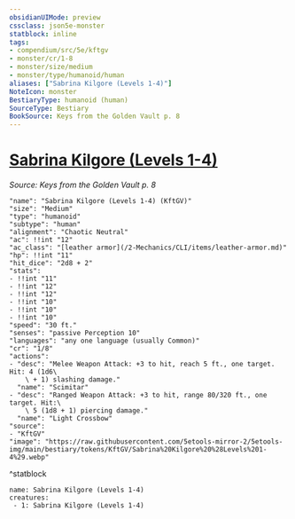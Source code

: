 ```yaml
---
obsidianUIMode: preview
cssclass: json5e-monster
statblock: inline
tags:
- compendium/src/5e/kftgv
- monster/cr/1-8
- monster/size/medium
- monster/type/humanoid/human
aliases: ["Sabrina Kilgore (Levels 1-4)"]
NoteIcon: monster
BestiaryType: humanoid (human)
SourceType: Bestiary
BookSource: Keys from the Golden Vault p. 8
---
```

# [Sabrina Kilgore (Levels 1-4)](2-Mechanics\CLI\bestiary\npc/sabrina-kilgore-levels-1-4-kftgv.md)
*Source: Keys from the Golden Vault p. 8*  

```statblock
"name": "Sabrina Kilgore (Levels 1-4) (KftGV)"
"size": "Medium"
"type": "humanoid"
"subtype": "human"
"alignment": "Chaotic Neutral"
"ac": !!int "12"
"ac_class": "[leather armor](/2-Mechanics/CLI/items/leather-armor.md)"
"hp": !!int "11"
"hit_dice": "2d8 + 2"
"stats":
- !!int "11"
- !!int "12"
- !!int "12"
- !!int "10"
- !!int "10"
- !!int "10"
"speed": "30 ft."
"senses": "passive Perception 10"
"languages": "any one language (usually Common)"
"cr": "1/8"
"actions":
- "desc": "Melee Weapon Attack: +3 to hit, reach 5 ft., one target. Hit: 4 (1d6\
    \ + 1) slashing damage."
  "name": "Scimitar"
- "desc": "Ranged Weapon Attack: +3 to hit, range 80/320 ft., one target. Hit:\
    \ 5 (1d8 + 1) piercing damage."
  "name": "Light Crossbow"
"source":
- "KftGV"
"image": "https://raw.githubusercontent.com/5etools-mirror-2/5etools-img/main/bestiary/tokens/KftGV/Sabrina%20Kilgore%20%28Levels%201-4%29.webp"
```
^statblock

```encounter-table
name: Sabrina Kilgore (Levels 1-4)
creatures:
 - 1: Sabrina Kilgore (Levels 1-4)
```